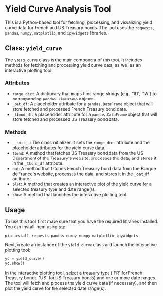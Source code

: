 # Yield Curve Analysis Tool

This is a Python-based tool for fetching, processing, and visualizing yield curve data for French and US Treasury bonds. The tool uses the `requests`, `pandas`, `numpy`, `matplotlib`, and `ipywidgets` libraries.

## Class: `yield_curve`

The `yield_curve` class is the main component of this tool. It includes methods for fetching and processing yield curve data, as well as an interactive plotting tool.

### Attributes

- `range_dict`: A dictionary that maps time range strings (e.g., '1D', '1W') to corresponding `pandas.Timestamp` objects.
- `_oat_df`: A placeholder attribute for a `pandas.DataFrame` object that will store fetched and processed French Treasury bond data.
- `_tbond_df`: A placeholder attribute for a `pandas.DataFrame` object that will store fetched and processed US Treasury bond data.

### Methods

- `__init__`: The class initializer. It sets the `range_dict` attribute and the placeholder attributes for the yield curve data.
- `tbond`: A method that fetches US Treasury bond data from the US Department of the Treasury's website, processes the data, and stores it in the `_tbond_df` attribute.
- `oat`: A method that fetches French Treasury bond data from the Banque de France's website, processes the data, and stores it in the `_oat_df` attribute.
- `plot`: A method that creates an interactive plot of the yield curve for a selected treasury type and date range(s).
- `show`: A method that launches the interactive plotting tool.

## Usage

To use this tool, first make sure that you have the required libraries installed. You can install them using `pip`:
```
pip install requests pandas numpy numpy matplotlib ipywidgets
```
Next, create an instance of the `yield_curve` class and launch the interactive plotting tool:
```python
yc = yield_curve()
yc.show()
```
In the interactive plotting tool, select a treasury type ('FR' for French Treasury bonds, 'US' for US Treasury bonds) and one or more date ranges. The tool will fetch and process the yield curve data (if necessary), and then plot the yield curve for the selected date range(s). 
